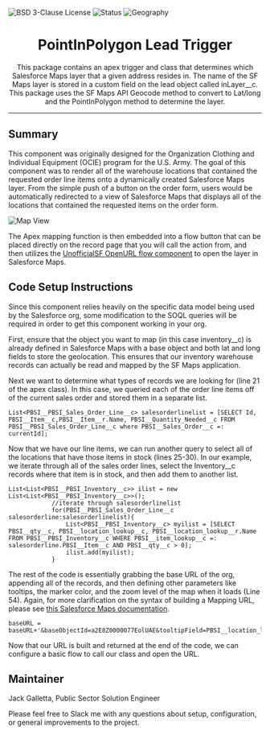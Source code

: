 ![BSD 3-Clause License](https://img.shields.io/badge/license-BSD%203--Clause-success)
![Status](https://img.shields.io/badge/status-Complete-green)
![Geography](https://img.shields.io/badge/Geography-US-blue)

<h1 align="center">PointInPolygon Lead Trigger</h1>
<p align="center">This package contains an apex trigger and class that determines which Salesforce Maps layer that a given address resides in. The name of the SF Maps layer is stored in a custom field on the lead object called inLayer__c.  This package uses the SF Maps API Geocode method to convert to Lat/long and the PointInPolygon method to determine the layer. </p>

<!-- Sections below are Optional -->

---

## Summary

This component was originally designed for the Organization Clothing and Individual Equipment (OCIE) program for the U.S. Army.  The goal of this component was to render all of the warehouse locations that contained the requested order line items onto a dynamically created Salesforce Maps layer.  From the simple push of a button on the order form, users would be automatically redirected to a view of Salesforce Maps that displays all of the locations that contained the requested items on the order form.

![Map View](images/map_view.png)

The Apex mapping function is then embedded into a flow button that can be placed directly on the record page that you will call the action from, and then utilizes the <a href="https://unofficialsf.com/new-ways-to-open-web-pages-from-flow/">UnofficialSF OpenURL flow component</a> to open the layer in Salesforce Maps.

## Code Setup Instructions

Since this component relies heavily on the specific data model being used by the Salesforce org, some modification to the SOQL queries will be required in order to get this component working in your org.

First, ensure that the object you want to map (in this case inventory__c) is already defined in Salesforce Maps with a base object and both lat and long fields to store the geolocation.  This ensures that our inventory warehouse records can actually be read and mapped by the SF Maps application.

Next we want to determine what types of records we are looking for (line 21 of the apex class).  In this case, we queried each of the order line items off of the current sales order and stored them in a separate list.

```
List<PBSI__PBSI_Sales_Order_Line__c> salesorderlinelist = [SELECT Id, PBSI__Item__c,PBSI__Item__r.Name, PBSI__Quantity_Needed__c FROM PBSI__PBSI_Sales_Order_Line__c where PBSI__Sales_Order__c =: currentId];
```

Now that we have our line items, we can run another query to select all of the locations that have those items in stock (lines 25-30).  In our example, we iterate through all of the sales order lines, select the Inventory__c records where that item is in stock, and then add them to another list.

```
List<List<PBSI__PBSI_Inventory__c>> ilist = new List<List<PBSI__PBSI_Inventory__c>>();
            //iterate through salesorderlinelist
            for(PBSI__PBSI_Sales_Order_Line__c salesorderline:salesorderlinelist){
            	List<PBSI__PBSI_Inventory__c> myilist = [SELECT PBSI__qty__c, PBSI__location_lookup__c, PBSI__location_lookup__r.Name FROM PBSI__PBSI_Inventory__c WHERE PBSI__item_lookup__c =: salesorderline.PBSI__Item__c AND PBSI__qty__c > 0];
            	ilist.add(myilist);
            }
```

The rest of the code is essentially grabbing the base URL of the org, appending all of the records, and then defining other parameters like tooltips, the marker color, and the zoom level of the map when it loads (Line 54). Again, for more clarification on the syntax of building a Mapping URL, please see <a href="https://help.salesforce.com/s/articleView?id=000354507&type=1">this Salesforce Maps documentation</a>.

```
baseURL = baseURL+'&baseObjectId=a2E8Z0000077EolUAE&tooltipField=PBSI__location_lookup__r.Name&tooltipField2=PBSI__item_lookup__c&tooltipField3=PBSI__Description__c&tooltipField4=PBSI__qty__c&zoom=8&color='+color;
```

Now that our URL is built and returned at the end of the code, we can configure a basic flow to call our class and open the URL.



## Maintainer

Jack Galletta, Public Sector Solution Engineer

Please feel free to Slack me with any questions about setup, configuration, or general improvements to the project.
